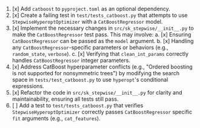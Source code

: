1. [x] Add `catboost` to `pyproject.toml` as an optional dependency.
2. [x] Create a failing test in `test/tests_catboost.py` that attempts to use `StepwiseHyperoptOptimizer` with a `CatBoostRegressor` model.
3. [x] Implement the necessary changes in `src/sk_stepwise/__init__.py` to make the `CatBoostRegressor` test pass. This may involve:
    a. [x] Ensuring `CatBoostRegressor` can be passed as the `model` argument.
    b. [x] Handling any `CatBoostRegressor`-specific parameters or behaviors (e.g., `random_state`, `verbose`).
    c. [x] Verifying that `clean_int_params` correctly handles `CatBoostRegressor` integer parameters.
4. [x] Address CatBoost hyperparameter conflicts (e.g., "Ordered boosting is not supported for nonsymmetric trees") by modifying the search space in `tests/test_catboost.py` to use `hyperopt`'s conditional expressions.
5. [x] Refactor the code in `src/sk_stepwise/__init__.py` for clarity and maintainability, ensuring all tests still pass.
6. [ ] Add a test to `test/tests_catboost.py` that verifies `StepwiseHyperoptOptimizer` correctly passes `CatBoostRegressor` specific `fit` arguments (e.g., `cat_features`).
